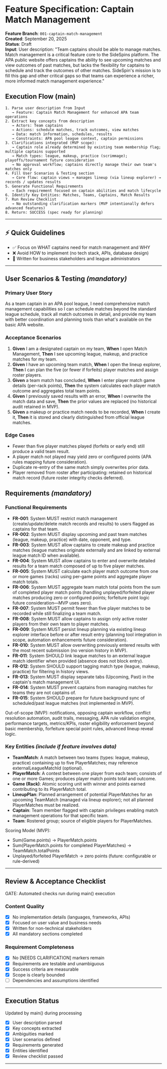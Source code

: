 # Feature Specification: Captain Match Management

**Feature Branch**: `001-captain-match-management`  
**Created**: September 20, 2025  
**Status**: Draft  
**Input**: User description: "Team captains should be able to manage matches. Match management is a critical feature core to the SideSpins platform. The APA public website offers captains the ability to see upcoming matches and view outcomes of past matches, but lacks the flexibility for captains to schedule and track the outcomes of other matches. SideSpin's mission is to fill this gap and other critical gaps so that teams can experience a richer, more informed match management experience."

## Execution Flow (main)
```
1. Parse user description from Input
   → Feature: Captain Match Management for enhanced APA team operations
2. Extract key concepts from description
   → Actors: Team captains
   → Actions: schedule matches, track outcomes, view matches
   → Data: match information, schedules, results
   → Constraints: APA pool league context, captain permissions
3. Clarifications integrated (MVP scope):
   → Captain role already determined by existing team membership flag; multiple captains supported
   → Match types: league, makeup, practice (scrimmage); playoffs/tournament future consideration
   → No approval workflow; captains directly manage their own team's matches only
4. Fill User Scenarios & Testing section
   → Core flow: captain views → manages lineup (via lineup explorer) → records / updates results
5. Generate Functional Requirements
   → Each requirement focused on captain abilities and match lifecycle
6. Identify Key Entities: Matches, Teams, Captains, Match Results
7. Run Review Checklist
   → No outstanding clarification markers (MVP intentionally defers advanced features)
8. Return: SUCCESS (spec ready for planning)
```

---

## ⚡ Quick Guidelines
- ✅ Focus on WHAT captains need for match management and WHY
- ❌ Avoid HOW to implement (no tech stack, APIs, database design)
- 👥 Written for business stakeholders and league administrators

---

## User Scenarios & Testing *(mandatory)*

### Primary User Story
As a team captain in an APA pool league, I need comprehensive match management capabilities so I can schedule matches beyond the standard league schedule, track all match outcomes in detail, and provide my team with better coordination and planning tools than what's available on the basic APA website.

### Acceptance Scenarios

1. **Given** I am a designated captain on my team, **When** I open Match Management, **Then** I see upcoming league, makeup, and practice matches for my team.
2. **Given** I have an upcoming team match, **When** I open the lineup explorer, **Then** I can plan the five (or fewer if forfeits) player matches and assign roster players.
3. **Given** a team match has concluded, **When** I enter player match game details (per-rack points), **Then** the system calculates each player match outcome and aggregates total team points.
4. **Given** I previously saved results with an error, **When** I overwrite the match data and save, **Then** the prior values are replaced (no historical audit retained in MVP).
5. **Given** a makeup or practice match needs to be recorded, **When** I create it, **Then** it is stored and clearly distinguished from official league matches.

### Edge Cases

- Fewer than five player matches played (forfeits or early end) still produce a valid team result.
- A player match not played may yield zero or configured points (APA rules mapping future consideration).
- Duplicate re-entry of the same match simply overwrites prior data.
- Player removed from roster after participating: retained on historical match record (future roster integrity checks deferred).

## Requirements *(mandatory)*

### Functional Requirements

- **FR-001**: System MUST restrict match management (create/update/delete match records and results) to users flagged as captains for that team.
- **FR-002**: System MUST display upcoming and past team matches (league, makeup, practice) with date, opponent, and type.
- **FR-003**: System MUST allow captains to create makeup and practice matches (league matches originate externally and are linked by external league match ID when available).
- **FR-004**: System MUST allow captains to enter and overwrite detailed results for a team match composed of up to five player matches.
- **FR-005**: System MUST calculate each player match outcome from one or more games (racks) using per-game points and aggregate player match totals.
- **FR-006**: System MUST aggregate team match total points from the sum of completed player match points (handling unplayed/forfeited player matches producing zero or configured points; forfeiture point logic future consideration—MVP uses zero).
- **FR-007**: System MUST permit fewer than five player matches to be recorded while still finalizing a team match.
- **FR-008**: System MUST allow captains to assign only active roster players from their own team to player matches.
- **FR-009**: System MUST persist lineup planning via existing lineup explorer interface before or after result entry (planning tool integration in scope, automation enhancements future consideration).
- **FR-010**: System MUST allow overwriting previously entered results with the most recent submission (no version history in MVP).
- **FR-011**: System SHOULD link league matches to an external league match identifier when provided (absence does not block entry).
- **FR-012**: System SHOULD support tagging match type (league, makeup, practice) for filtering in history views.
- **FR-013**: System MUST display separate tabs (Upcoming, Past) in the captain's match management UI.
- **FR-014**: System MUST prevent captains from managing matches for teams they are not captains of.
- **FR-015**: System SHOULD prepare for future background sync of scheduled/past league matches (not implemented in MVP).

Out-of-scope (MVP): notifications, opposing captain workflow, conflict resolution automation, audit trails, messaging, APA rule validation engine, performance targets, metrics/KPIs, roster eligibility enforcement beyond basic membership, forfeiture special point rules, advanced lineup reveal logic.

### Key Entities *(include if feature involves data)*

- **TeamMatch**: A match between two teams (types: league, makeup, practice) containing up to five PlayerMatches; may reference externalLeagueMatchId (optional).
- **PlayerMatch**: A contest between one player from each team; consists of one or more Games; produces player match points total and outcome.
- **Game (Rack)**: Atomic scoring unit with winner and points earned contributing to its PlayerMatch total.
- **LineupPlan**: Planned arrangement of potential PlayerMatches for an upcoming TeamMatch (managed via lineup explorer); not all planned PlayerMatches must be realized.
- **Captain**: Team member flagged with captain privileges enabling match management operations for that specific team.
- **Team**: Rostered group; source of eligible players for PlayerMatches.

Scoring Model (MVP):

- Sum(Game.points) -> PlayerMatch.points
- Sum(PlayerMatch.points for completed PlayerMatches) -> TeamMatch.totalPoints
- Unplayed/forfeited PlayerMatch -> zero points (future: configurable or rule-derived)

---

## Review & Acceptance Checklist

GATE: Automated checks run during main() execution

### Content Quality

- [x] No implementation details (languages, frameworks, APIs)
- [x] Focused on user value and business needs
- [x] Written for non-technical stakeholders
- [x] All mandatory sections completed

### Requirement Completeness

- [x] No [NEEDS CLARIFICATION] markers remain
- [x] Requirements are testable and unambiguous  
- [x] Success criteria are measurable
- [x] Scope is clearly bounded
- [ ] Dependencies and assumptions identified

---

## Execution Status

Updated by main() during processing

- [x] User description parsed
- [x] Key concepts extracted
- [x] Ambiguities marked
- [x] User scenarios defined
- [x] Requirements generated
- [x] Entities identified
- [x] Review checklist passed

---
